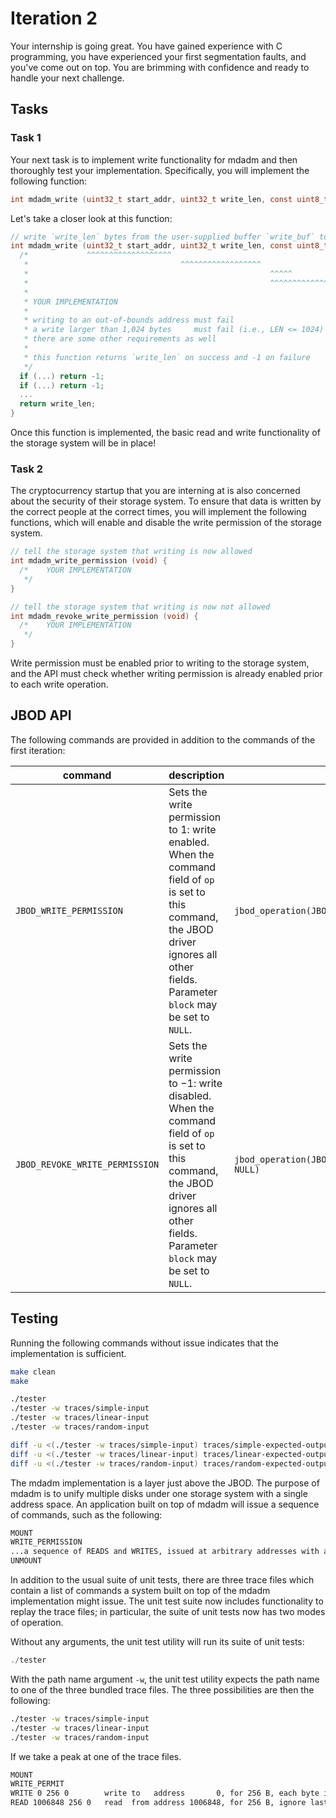 # Iteration 2

Your internship is going great. You have gained experience with C programming, you have experienced your first segmentation faults, and you've come out on top. You are brimming with confidence and ready to handle your next challenge.

## Tasks

### Task 1

Your next task is to implement write functionality for mdadm and then thoroughly test your implementation. Specifically, you will implement the following function:

```c
int mdadm_write (uint32_t start_addr, uint32_t write_len, const uint8_t *write_buf)
```

Let's take a closer look at this function:

```c
// write `write_len` bytes from the user-supplied buffer `write_buf` to the storage system starting at address `start_addr`
int mdadm_write (uint32_t start_addr, uint32_t write_len, const uint8_t *write_buf) {
  /*             ^^^^^^^^^^^^^^^^^^^                                                32-bit unsigned int
   *                                  ^^^^^^^^^^^^^^^^^^                            32-bit unsigned int
   *                                                      ^^^^^                     `write_buf` is an in-parameter, meaning that it is read-only
   *                                                      ^^^^^^^^^^^^^^^^^^^^^^^^  pointer to 8-bit unsigned int
   *
   * YOUR IMPLEMENTATION
   *
   * writing to an out-of-bounds address must fail
   * a write larger than 1,024 bytes     must fail (i.e., LEN <= 1024)
   * there are some other requirements as well
   * 
   * this function returns `write_len` on success and -1 on failure
   */
  if (...) return -1;
  if (...) return -1;
  ...
  return write_len;
}
```

Once this function is implemented, the basic read and write functionality of the storage system will be in place!

### Task 2

The cryptocurrency startup that you are interning at is also concerned about the security of their storage system. To ensure that data is written by the correct people at the correct times, you will implement the following functions, which will enable and disable the write permission of the storage system.

```c
// tell the storage system that writing is now allowed
int mdadm_write_permission (void) {
  /*    YOUR IMPLEMENTATION
   */
}

// tell the storage system that writing is now not allowed
int mdadm_revoke_write_permission (void) {
  /*    YOUR IMPLEMENTATION
   */
}
```

Write permission must be enabled prior to writing to the storage system, and the API must check whether writing permission is already enabled prior to each write operation.

## JBOD API

The following commands are provided in addition to the commands of the first iteration:

command | description | example
-|-|-
`JBOD_WRITE_PERMISSION` | Sets the write permission to $1$: write enabled. When the command field of `op` is set to this command, the JBOD driver ignores all other fields. Parameter `block` may be set to `NULL`. | `jbod_operation(JBOD_WRITE_PERMISSION, NULL)`
`JBOD_REVOKE_WRITE_PERMISSION` | Sets the write permission to $-1$: write disabled. When the command field of `op` is set to this command, the JBOD driver ignores all other fields. Parameter `block` may be set to `NULL`. | `jbod_operation(JBOD_REVOKE_WRITE_PERMISSION, NULL)`

## Testing

Running the following commands without issue indicates that the implementation is sufficient.

```bash
make clean
make

./tester                                                                 # should pass all 18 unit tests
./tester -w traces/simple-input                                          # should produce cryptographic checksum
./tester -w traces/linear-input                                          # should produce cryptographic checksum
./tester -w traces/random-input                                          # should produce cryptographic checksum

diff -u <(./tester -w traces/simple-input) traces/simple-expected-output # should produce no output
diff -u <(./tester -w traces/linear-input) traces/linear-expected-output # should produce no output
diff -u <(./tester -w traces/random-input) traces/random-expected-output # should produce no output
```

The mdadm implementation is a layer just above the JBOD. The purpose of mdadm is to unify multiple disks under one storage system with a single address space. An application built on top of mdadm will issue a sequence of commands, such as the following:

```txt
MOUNT
WRITE_PERMISSION
...a sequence of READS and WRITES, issued at arbitrary addresses with arbitrary payloads
UNMOUNT
```

In addition to the usual suite of unit tests, there are three trace files which contain a list of commands a system built on top of the mdadm implementation might issue. The unit test suite now includes functionality to replay the trace files; in particular, the suite of unit tests now has two modes of operation.

Without any arguments, the unit test utility will run its suite of unit tests:

```c
./tester
```

With the path name argument `-w`, the unit test utility expects the path name to one of the three bundled trace files. The three possibilities are then the following:

```bash
./tester -w traces/simple-input
./tester -w traces/linear-input
./tester -w traces/random-input
```

If we take a peak at one of the trace files.

```txt
MOUNT
WRITE_PERMIT
WRITE 0 256 0        write to   address       0, for 256 B, each byte is 0
READ 1006848 256 0   read  from address 1006848, for 256 B, ignore last arg
```